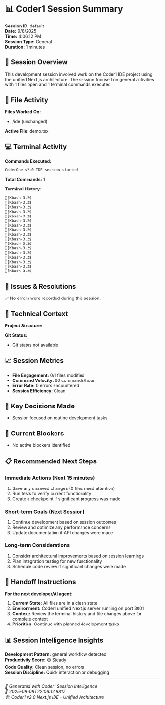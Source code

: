 # 📊 Coder1 Session Summary

**Session ID:** default  
**Date:** 9/8/2025  
**Time:** 4:06:12 PM  
**Session Type:** General  
**Duration:** 1 minutes

## 🎯 Session Overview

This development session involved work on the Coder1 IDE project using the unified Next.js architecture. The session focused on general activities with 1 files open and 1 terminal commands executed.

## 📁 File Activity

**Files Worked On:**
- /ide (unchanged)

**Active File:** demo.tsx


## 💻 Terminal Activity

**Commands Executed:**
```bash
CoderOne v2.0 IDE session started
```

**Total Commands:** 1


**Terminal History:**
```bash
[Kbash-3.2$ [Kbash-3.2$ [Kbash-3.2$ [Kbash-3.2$ [Kbash-3.2$ [Kbash-3.2$ [Kbash-3.2$ [Kbash-3.2$ [Kbash-3.2$ [Kbash-3.2$ [Kbash-3.2$ [Kbash-3.2$ [Kbash-3.2$ [Kbash-3.2$ [Kbash-3.2$ [Kbash-3.2$ [Kbash-3.2$
```


## 🚨 Issues & Resolutions

✅ No errors were recorded during this session.



## 🔧 Technical Context

**Project Structure:**


**Git Status:**
- Git status not available

## 📈 Session Metrics

- **File Engagement:** 0/1 files modified
- **Command Velocity:** 60 commands/hour
- **Error Rate:** 0 errors encountered
- **Session Efficiency:** Clean

## 🎯 Key Decisions Made

- Session focused on routine development tasks

## 🚧 Current Blockers

- No active blockers identified

## 📋 Recommended Next Steps

### Immediate Actions (Next 15 minutes)
1. Save any unsaved changes (0 files need attention)
2. Run tests to verify current functionality
3. Create a checkpoint if significant progress was made

### Short-term Goals (Next Session)
1. Continue development based on session outcomes
2. Review and optimize any performance concerns
3. Update documentation if API changes were made

### Long-term Considerations
1. Consider architectural improvements based on session learnings
2. Plan integration testing for new functionality
3. Schedule code review if significant changes were made

## 🤝 Handoff Instructions

**For the next developer/AI agent:**
1. **Current State:** All files are in a clean state
2. **Environment:** Coder1 unified Next.js server running on port 3001
3. **Context:** Review the terminal history and file changes above for complete context
4. **Priorities:** Continue with planned development tasks

## 📊 Session Intelligence Insights

**Development Pattern:** general workflow detected  
**Productivity Score:** 🟡 Steady  
**Code Quality:** Clean session, no errors  
**Session Discipline:** Quick interaction or debugging

---

*🤖 Generated with Coder1 Session Intelligence*  
*📅 2025-09-08T22:06:12.981Z*  
*🏗️ Coder1 v2.0 Next.js IDE - Unified Architecture*
